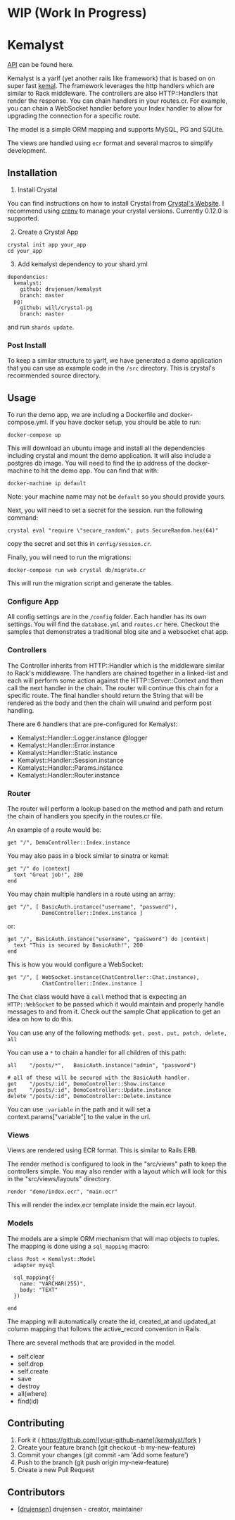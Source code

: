 # WIP (Work In Progress)

# Kemalyst

[API](http://kemalyst.drujensen.com) can be found here.

Kemalyst is a yarlf (yet another rails like framework) that is based on on
super fast [kemal](https://github.com/sdogruyol/kemal). The framework
leverages the http handlers which are similar to Rack middleware. The
controllers are also HTTP::Handlers that render the response.  You can chain
handlers in your routes.cr.  For example, you can chain a WebSocket handler
before your Index handler to allow for upgrading the connection for a specific
route.  

The model is a simple ORM mapping and supports MySQL, PG and SQLite.

The views are handled using `ecr` format and several macros to simplify
development.

## Installation

1. Install Crystal

You can find instructions on how to install Crystal from [Crystal's
Website](http://crystal-lang.org).  I recommend using
[crenv](https://github.com/pine613/crenv) to manage your crystal versions.
Currently 0.12.0 is supported.

2. Create a Crystal App

```
crystal init app your_app
cd your_app
```
3. Add kemalyst dependency to your shard.yml
```
dependencies:
  kemalyst:
    github: drujensen/kemalyst
    branch: master
  pg:
    github: will/crystal-pg
    branch: master
```
and run `shards update`.

### Post Install

To keep a similar structure to yarlf, we have generated a demo application
that you can use as example code in the `/src` directory.  This is crystal's
recommended source directory. 

## Usage

To run the demo app, we are including a Dockerfile and docker-compose.yml. If
you have docker setup, you should be able to run:
```
docker-compose up
```
This will download an ubuntu image and install all the dependencies including
crystal and mount the demo application.  It will also include a postgres db
image.  You will need to find the ip address of the docker-machine to hit the
demo app.  You can find that with:
```
docker-machine ip default
```
Note: your machine name may not be `default` so you should provide yours.

Next, you will need to set a secret for the session.  run the following
command:
```
crystal eval "require \"secure_random\"; puts SecureRandom.hex(64)"
```
copy the secret and set this in `config/session.cr`.

Finally, you will need to run the migrations:
```
docker-compose run web crystal db/migrate.cr
```
This will run the migration script and generate the tables.

### Configure App

All config settings are in the `/config` folder.  Each handler has its own
settings.  You will find the `database.yml` and `routes.cr` here. Checkout
the samples that demonstrates a traditional blog site and a websocket chat
app.

### Controllers

The Controller inherits from HTTP::Handler which is the middleware similar to
Rack's middleware.  The handlers are chained together in a linked-list and
each will perform some action against the HTTP::Server::Context and then call
the next handler in the chain.  The router will continue this chain for a
specific route.  The final handler should return the String that will be
rendered as the body and then the chain will unwind and perform post handling.

There are 6 handlers that are pre-configured for Kemalyst:
 - Kemalyst::Handler::Logger.instance @logger
 - Kemalyst::Handler::Error.instance
 - Kemalyst::Handler::Static.instance
 - Kemalyst::Handler::Session.instance
 - Kemalyst::Handler::Params.instance
 - Kemalyst::Handler::Router.instance  

### Router

The router will perform a lookup based on the method and path and return the
chain of handlers you specify in the routes.cr file.

An example of a route would be:
```
get "/", DemoController::Index.instance
```

You may also pass in a block similar to sinatra or kemal:
```
get "/" do |context|
  text "Great job!", 200
end
```

You may chain multiple handlers in a route using an array:
```
get "/", [ BasicAuth.instance("username", "password"), 
           DemoController::Index.instance ]
```

or:
```
get "/", BasicAuth.instance("username", "password") do |context|
  text "This is secured by BasicAuth!", 200
end
```

This is how you would configure a WebSocket:
```
get "/", [ WebSocket.instance(ChatController::Chat.instance),
           ChatController::Index.instance ]
```

The `Chat` class would have a `call` method that is expecting an
`HTTP::WebSocket` to be passed which it would maintain and properly handle
messages to and from it.  Check out the sample Chat application to get an idea
on how to do this.

You can use any of the following methods: `get, post, put, patch, delete, all`

You can use a `*` to chain a handler for all children of this path:
```
all    "/posts/*",   BasicAuth.instance("admin", "password")

# all of these will be secured with the BasicAuth handler.
get    "/posts/:id", DemoController::Show.instance
put    "/posts/:id", DemoController::Update.instance
delete "/posts/:id", DemoController::Delete.instance

```
You can use `:variable` in the path and it will set a
context.params["variable"] to the value in the url.

### Views

Views are rendered using ECR format.  This is similar to Rails ERB.

The render method is configured to look in the "src/views" path to keep the
controllers simple.  You may also render with a layout which will look for
this in the "src/views/layouts" directory.

```
render "demo/index.ecr", "main.ecr" 

```
This will render the index.ecr template inside the main.ecr layout.

### Models

The models are a simple ORM mechanism that will map objects to tuples.  The
mapping is done using a `sql_mapping` macro:
```
class Post < Kemalyst::Model
  adapter mysql
  
  sql_mapping({ 
    name: "VARCHAR(255)", 
    body: "TEXT" 
  })

end

```
The mapping will automatically create the id, created_at and updated_at column
mapping that follows the active_record convention in Rails.

There are several methods that are provided in the model.
- self.clear
- self.drop
- self.create
- save
- destroy
- all(where)
- find(id)


## Contributing

1. Fork it ( https://github.com/[your-github-name]/kemalyst/fork )
2. Create your feature branch (git checkout -b my-new-feature)
3. Commit your changes (git commit -am 'Add some feature')
4. Push to the branch (git push origin my-new-feature)
5. Create a new Pull Request

## Contributors

- [[drujensen]](https://github.com/drujensen) drujensen - creator, maintainer
